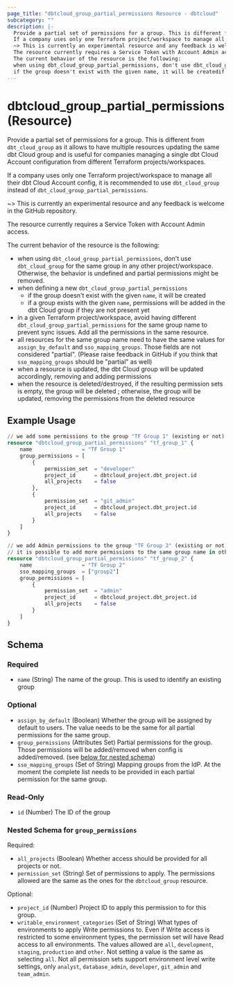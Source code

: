 ```yaml
---
page_title: "dbtcloud_group_partial_permissions Resource - dbtcloud"
subcategory: ""
description: |-
  Provide a partial set of permissions for a group. This is different from dbt_cloud_group as it allows to have multiple resources updating the same dbt Cloud group and is useful for companies managing a single dbt Cloud Account configuration from different Terraform projects/workspaces.
  If a company uses only one Terraform project/workspace to manage all their dbt Cloud Account config, it is recommended to use dbt_cloud_group instead of dbt_cloud_group_partial_permissions.
  ~> This is currently an experimental resource and any feedback is welcome in the GitHub repository.
  The resource currently requires a Service Token with Account Admin access.
  The current behavior of the resource is the following:
  when using dbt_cloud_group_partial_permissions, don't use dbt_cloud_group for the same group in any other project/workspace. Otherwise, the behavior is undefined and partial permissions might be removed.when defining a new dbt_cloud_group_partial_permissions
  if the group doesn't exist with the given name, it will be createdif a group exists with the given name, permissions will be added in the dbt Cloud group if they are not present yetin a given Terraform project/workspace, avoid having different dbt_cloud_group_partial_permissions for the same group name to prevent sync issues. Add all the permissions in the same resource.all resources for the same group name need to have the same values for assign_by_default and sso_mapping_groups. Those fields are not considered "partial". (Please raise feedback in GitHub if you think that sso_mapping_groups should be "partial" as well)when a resource is updated, the dbt Cloud group will be updated accordingly, removing and adding permissionswhen the resource is deleted/destroyed, if the resulting permission sets is empty, the group will be deleted ; otherwise, the group will be updated, removing the permissions from the deleted resource
---
```


# dbtcloud_group_partial_permissions (Resource)


Provide a partial set of permissions for a group. This is different from `dbt_cloud_group` as it allows to have multiple resources updating the same dbt Cloud group and is useful for companies managing a single dbt Cloud Account configuration from different Terraform projects/workspaces.

If a company uses only one Terraform project/workspace to manage all their dbt Cloud Account config, it is recommended to use `dbt_cloud_group` instead of `dbt_cloud_group_partial_permissions`.

~> This is currently an experimental resource and any feedback is welcome in the GitHub repository.

The resource currently requires a Service Token with Account Admin access.

The current behavior of the resource is the following:

- when using `dbt_cloud_group_partial_permissions`, don't use `dbt_cloud_group` for the same group in any other project/workspace. Otherwise, the behavior is undefined and partial permissions might be removed.
- when defining a new `dbt_cloud_group_partial_permissions`
  - if the group doesn't exist with the given `name`, it will be created
  - if a group exists with the given `name`, permissions will be added in the dbt Cloud group if they are not present yet
- in a given Terraform project/workspace, avoid having different `dbt_cloud_group_partial_permissions` for the same group name to prevent sync issues. Add all the permissions in the same resource. 
- all resources for the same group name need to have the same values for `assign_by_default` and `sso_mapping_groups`. Those fields are not considered "partial". (Please raise feedback in GitHub if you think that `sso_mapping_groups` should be "partial" as well)
- when a resource is updated, the dbt Cloud group will be updated accordingly, removing and adding permissions
- when the resource is deleted/destroyed, if the resulting permission sets is empty, the group will be deleted ; otherwise, the group will be updated, removing the permissions from the deleted resource

## Example Usage

```terraform
// we add some permissions to the group "TF Group 1" (existing or not) to  a new project 
resource "dbtcloud_group_partial_permissions" "tf_group_1" {
	name  				= "TF Group 1"
	group_permissions = [
		{
			permission_set 	= "developer"
			project_id    	= dbtcloud_project.dbt_project.id
			all_projects  	= false
		},
		{
			permission_set 	= "git_admin"
			project_id    	= dbtcloud_project.dbt_project.id
			all_projects  	= false
		}
	]
}

// we add Admin permissions to the group "TF Group 2" (existing or not) to  a new project 
// it is possible to add more permissions to the same group name in other Terraform projects/workspaces, using another `dbtcloud_group_partial_permissions` resource
resource "dbtcloud_group_partial_permissions" "tf_group_2" {
	name  				= "TF Group 2"
	sso_mapping_groups 	= ["group2"]
	group_permissions = [
		{
			permission_set 	= "admin"
			project_id    	= dbtcloud_project.dbt_project.id
			all_projects  	= false
		}
	]
}
```

<!-- schema generated by tfplugindocs -->
## Schema

### Required

- `name` (String) The name of the group. This is used to identify an existing group

### Optional

- `assign_by_default` (Boolean) Whether the group will be assigned by default to users. The value needs to be the same for all partial permissions for the same group.
- `group_permissions` (Attributes Set) Partial permissions for the group. Those permissions will be added/removed when config is added/removed. (see [below for nested schema](#nestedatt--group_permissions))
- `sso_mapping_groups` (Set of String) Mapping groups from the IdP. At the moment the complete list needs to be provided in each partial permission for the same group.

### Read-Only

- `id` (Number) The ID of the group

<a id="nestedatt--group_permissions"></a>
### Nested Schema for `group_permissions`

Required:

- `all_projects` (Boolean) Whether access should be provided for all projects or not.
- `permission_set` (String) Set of permissions to apply. The permissions allowed are the same as the ones for the `dbtcloud_group` resource.

Optional:

- `project_id` (Number) Project ID to apply this permission to for this group.
- `writable_environment_categories` (Set of String) What types of environments to apply Write permissions to. 
Even if Write access is restricted to some environment types, the permission set will have Read access to all environments. 
The values allowed are `all`, `development`, `staging`, `production` and `other`. 
Not setting a value is the same as selecting `all`. 
Not all permission sets support environment level write settings, only `analyst`, `database_admin`, `developer`, `git_admin` and `team_admin`.
